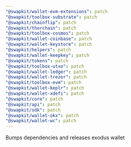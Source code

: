 ```yaml
---
"@swapkit/wallet-evm-extensions": patch
"@swapkit/toolbox-substrate": patch
"@swapkit/chainflip": patch
"@swapkit/thorchain": patch
"@swapkit/toolbox-cosmos": patch
"@swapkit/wallet-coinbase": patch
"@swapkit/wallet-keystore": patch
"@swapkit/helpers": patch
"@swapkit/wallet-keepkey": patch
"@swapkit/tokens": patch
"@swapkit/toolbox-utxo": patch
"@swapkit/wallet-ledger": patch
"@swapkit/wallet-trezor": patch
"@swapkit/toolbox-evm": patch
"@swapkit/wallet-keplr": patch
"@swapkit/wallet-xdefi": patch
"@swapkit/core": patch
"@swapkit/api": patch
"@swapkit/sdk": patch
"@swapkit/wallet-okx": patch
"@swapkit/wallet-wc": patch
---
```


Bumps dependencies and releases exodus wallet
